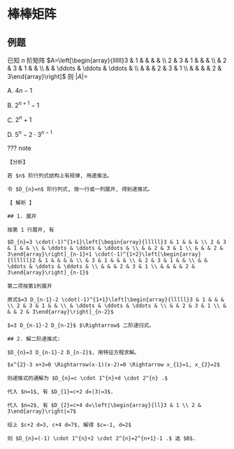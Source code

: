 # 棒棒矩阵

## 例题
已知 $n$ 阶矩阵
$A=\left[\begin{array}{llllll}3 & 1 & & & & \\ 2 & 3 & 1 & & & \\ & 2 & 3 & 1 & & \\ & & \ddots & \ddots & \ddots & \\ & & & 2 & 3 & 1 \\ & & & & 2 & 3\end{array}\right]$ 则 $|A|=$

A. $4 n-1$

B. $2^{n+1}-1$

C. $2^{n}+1$

D. $5^{n}-2 \cdot 3^{n-1}$

??? note

    【分析】

    若 $n$ 阶行列式结构上有规律, 用递推法。

    令 $D_{n}=n$ 阶行列式, 按一行或一列展开, 得到递推式。

    【 解析 】

    ## 1. 展开
    
    按第 1 行展开, 有

    $D_{n}=3 \cdot(-1)^{1+1}\left[\begin{array}{lllll}3 & 1 & & & \\ 2 & 3 & 1 & & \\ & \ddots & \ddots & \ddots & \\ & & 2 & 3 & 1 \\ & & & 2 & 3\end{array}\right]_{n-1}+1 \cdot(-1)^{1+2}\left[\begin{array}{llllll}2 & 1 & & & & \\ & 3 & 1 & & & \\ & 2 & 3 & 1 & & \\ & & \ddots & \ddots & \ddots & \\ & & & 2 & 3 & 1 \\ & & & & 2 & 3\end{array}\right]_{n-1}$

    第二项按第1列展开

    原式$=3 D_{n-1}-2 \cdot(-1)^{1+1}\left[\begin{array}{lllll}3 & 1 & & & \\ 2 & 3 & 1 & & \\ & \ddots & \ddots & \ddots & \\ & & 2 & 3 & 1 \\ & & & 2 & 3\end{array}\right]_{n-2}$

    $=3 D_{n-1}-2 D_{n-2}$ $\Rightarrow$ 二阶递归式。

    ## 2. 解二阶递推式:

    $D_{n}=3 D_{n-1}-2 D_{n-2}$, 用特征方程求解。

    $x^{2}-3 x+2=0 \Rightarrow(x-1)(x-2)=0 \Rightarrow x_{1}=1, x_{2}=2$

    则递推式的通解为 $D_{n}=c \cdot 1^{n}+d \cdot 2^{n} .$

    代入 $n=1$, 有 $D_{1}=c+2 d=|3|=3$.

    代入 $n=2$, 有 $D_{2}=c+4 d=\left|\begin{array}{ll}3 & 1 \\ 2 & 3\end{array}\right|=7$

    综上 $c+2 d=3, c+4 d=7$, 解得 $c=-1, d=2$ 

    则 $D_{n}=(-1) \cdot 1^{n}+2 \cdot 2^{n}=2^{n+1}-1 .$ 选 $B$.
